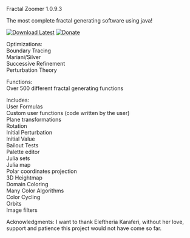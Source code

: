 Fractal Zoomer 1.0.9.3

The most complete fractal generating software using java!

[![Download Latest](https://img.shields.io/badge/download-latest-green.svg)](https://github.com/hrkalona/Fractal-Zoomer/releases/)
[![Donate](https://img.shields.io/badge/donate-paypal-blue.svg)](https://www.paypal.com/donate/?hosted_button_id=B7J8562W6GGVY)

Optimizations:<br>
Boundary Tracing<br>
Mariani/Silver<br>
Successive Refinement<br>
Perturbation Theory<br>

Functions:<br>
Over 500 different fractal generating functions<br>

Includes:<br>
User Formulas<br>
Custom user functions (code written by the user)<br>
Plane transformations<br>
Rotation<br>
Initial Perturbation<br>
Initial Value<br>
Bailout Tests<br>
Palette editor<br>
Julia sets<br>
Julia map<br>
Polar coordinates projection<br>
3D Heightmap<br>
Domain Coloring<br>
Many Color Algorithms<br>
Color Cycling<br>
Orbits<br>
Image filters<br>

Acknowledgments:
I want to thank Eleftheria Karaferi, without her love, support and patience this project would not have come so far.